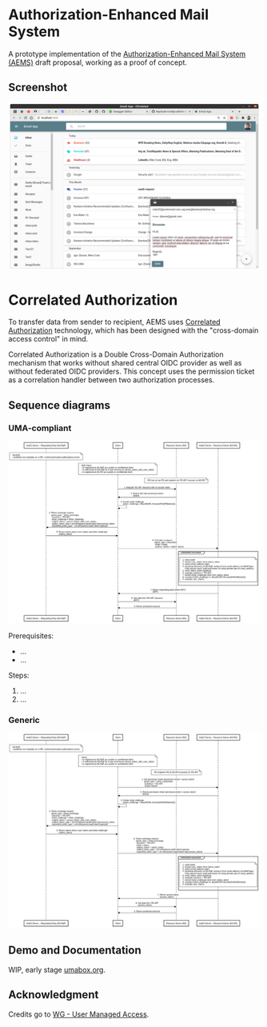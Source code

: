 # Authorization-Enhanced Mail System

A prototype implementation of the [Authorization-Enhanced Mail System (AEMS)][1] draft proposal, working as a proof of concept.

## Screenshot

![GUI](./images/gui.png)

# Correlated Authorization

To transfer data from sender to recipient, AEMS uses [Correlated Authorization][2] technology, which has been designed with the "cross-domain access control" in mind.

Correlated Authorization is a Double Cross-Domain Authorization mechanism that works without shared central OIDC provider as well as without federated OIDC providers. This concept uses the permission ticket as a correlation handler between two authorization processes.

## Sequence diagrams

### UMA-compliant

![Sequence Diagram - uma-compliant](./images/correlated-authz-uma.png)

Prerequisites:

* ...
* ... 

Steps:

1. ...
2. ...

### Generic

![Sequence Diagram - generic](./images/correlated-authz-generic.png)

## Demo and Documentation

WIP, early stage [umabox.org][4].

## Acknowledgment

Credits go to [WG - User Managed Access][3].

[1]: https://github.com/uma-email/proposal/blob/master/authorization-enhanced-mail-system-draft-02.pdf
[2]: https://github.com/uma-email/proposal/blob/master/correlated-authorization-draft-00.pdf
[3]: https://kantarainitiative.org/confluence/display/uma/Home
[4]: https://www.umabox.org

